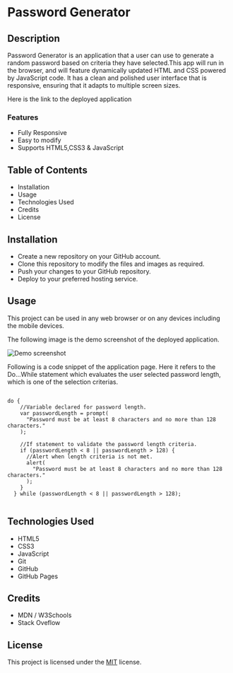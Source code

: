 # Password Generator

## Description

Password Generator is an application that a user can use to generate a random password based on criteria they have selected.This app will run in the browser, and will feature dynamically updated HTML and CSS powered by JavaScript code. It has a clean and polished user interface that is responsive, ensuring that it adapts to multiple screen sizes.

Here is the link to the deployed application

### Features

- Fully Responsive
- Easy to modify
- Supports HTML5,CSS3 & JavaScript

## Table of Contents

- Installation
- Usage
- Technologies Used
- Credits
- License

## Installation

- Create a new repository on your GitHub account.
- Clone this repository to modify the files and images as required.
- Push your changes to your GitHub repository.
- Deploy to your preferred hosting service.

## Usage

This project can be used in any web browser or on any devices including the mobile devices.

The following image is the demo screenshot of the deployed application.

![Demo screenshot]()

Following is a code snippet of the application page.
Here it refers to the Do...While statement which evaluates the user selected password length, which is one of the selection criterias.

```html5

do {
    //Variable declared for password length.
    var passwordLength = prompt(
      "Password must be at least 8 characters and no more than 128 characters."
    );

    //If statement to validate the password length criteria.
    if (passwordLength < 8 || passwordLength > 128) {
      //Alert when length criteria is not met.
      alert(
        "Password must be at least 8 characters and no more than 128 characters."
      );
    }
  } while (passwordLength < 8 || passwordLength > 128);


```

## Technologies Used

- HTML5
- CSS3
- JavaScript
- Git
- GitHub
- GitHub Pages

## Credits

- MDN / W3Schools
- Stack Oveflow

## License

This project is licensed under the [MIT](LICENSE.txt) license.
